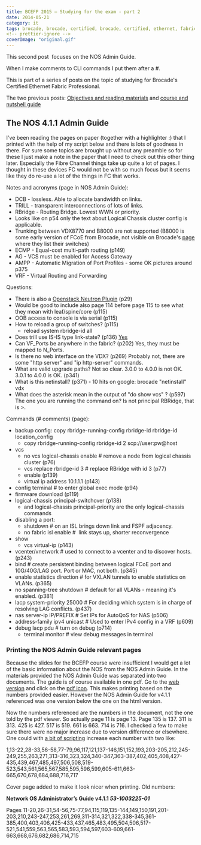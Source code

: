 ```yaml
---
title: BCEFP 2015 – Studying for the exam - part 2
date: 2014-05-21
category: it
tags: brocade, brocade, certified, brocade, certified, ethernet, fabric, professional, certification
<!-- prettier-ignore -->
coverImage: "original.gif"
---
```


This second post  focuses on the NOS Admin Guide.

When I make comments to CLI commands I put them after a #.

This is part of a series of posts on the topic of studying for Brocade's Certified Ethernet Fabric Professional.

The two previous posts: [Objectives and reading materials](https://www.guldmyr.com/brocade-certified-ethernet-fabric-professional-2015-beta-exam/ "Brocade Certified Ethernet Fabric Professional 2015 Beta Exam") and [course and nutshell guide](https://www.guldmyr.com/bcefp-2015-studying-for-the-exam/ "BCEFP 2015 – Studying for the exam")

## The NOS 4.1.1 Admin Guide

I've been reading the pages on paper (together with a highlighter :) that I printed with the help of my script below and there is lots of goodness in there. For sure some topics are brought up without any preamble so for these I just make a note in the paper that I need to check out this other thing later. Especially the Fibre Channel things take up quite a lot of pages. I thought in these devices FC would not be with so much focus but it seems like they do re-use a lot of the things in FC that works.

Notes and acronyms (page in NOS Admin Guide):

- DCB - lossless. Able to allocate bandwidth on links.
- TRILL - transparent interconnections of lots of links.
- RBridge - Routing Bridge. Lowest WWN or priority.
- Looks like on p54 only the text about Logical Chassis cluster config is applicable.
- Trunking between VDX8770 and B8000 are not supported (B8000 is some early version of FCoE from Brocade, not visible on Brocade's [page](http://www.brocade.com/products/all/switches/index.page) where they list their switches)
- ECMP - Equal-cost multi-path routing (p149)
- AG - VCS must be enabled for Access Gateway
- AMPP - Automatic Migration of Port Profiles - some OK pictures around p375
- VRF - Virtual Routing and Forwarding

Questions:

- There is also a [Openstack Neutron Plugin](https://wiki.openstack.org/wiki/Brocade-neutron-plugin "https://wiki.openstack.org/wiki/Brocade-neutron-plugin") (p29)
- Would be good to include also page 114 before page 115 to see what they mean with leaf/spine/core (p115)
- OOB access to console is via serial (p115)
- How to reload a group of switches? (p115)
  - reload system rbridge-id all
- Does trill use IS-IS type link-state? (p136) [Yes](http://en.wikipedia.org/wiki/TRILL_(computing) "on wikipedia")
- Can VF\_Ports be anywhere in the fabric? (p202) Yes, they must be mapped to N\_Ports.
- Is there no web interface on the VDX? (p269) Probably not, there are some "http server" and "ip http-server" commands.
- What are valid upgrade paths? Not so clear. 3.0.0 to 4.0.0 is not OK. 3.0.1 to 4.0.0 is OK. (p341)
- What is this netinstall? (p371) - 10 hits on google: brocade "netinstall" vdx
- What does the asterisk mean in the output of "do show vcs" ? (p597) The one you are running the command on? Is not principal RBRidge, that is >.

Commands (# comments) (page):

- backup config: copy rbridge-running-config rbridge-id rbridge-id location\_config
  - copy rbridge-running-config rbridge-id 2 scp://user:pw@host
- vcs
  - no vcs logical-chassis enable # remove a node from logical chassis cluster (p76)
  - vcs replace rbridge-id 3 # replace RBridge with id 3 (p77)
  - enable (p139)
  - virtual ip address 10.1.1.1 (p143)
- config terminal # to enter global exec mode (p94)
- firmware download (p119)
- logical-chassis principal-switchover (p138)
  - and logical-chassis principal-priority are the only logical-chassis commands
- disabling a port:
  - shutdown # on an ISL brings down link and FSPF adjacency.
  - no fabric isl enable #  link stays up, shorter reconvergence
- show
  - vcs virtual-ip (p143)
- vcenter/vnetwork # used to connect to a vcenter and to discover hosts. (p243)
- bind # create persistent binding between logical FCoE port and 10G/40G/LAG port. Port or MAC, not both. (p345)
- enable statistics direction # for VXLAN tunnels to enable statistics on VLANs. (p365)
- no spanning-tree shutdown # default for all VLANs - meaning it's enabled. (p381)
- lacp system-priority 25000 # For deciding which system is in charge of resolving LAG conflicts. (p437)
- nas server-ip IP/PREFIX # Set IPs for AutoQoS for NAS (p506)
- address-family ipv4 unicast # Used to enter IPv4 config in a VRF (p609)
- debug lacp pdu # turn on debug (p714)
  - terminal monitor # view debug messages in terminal

### Printing the NOS Admin Guide relevant pages

Because the slides for the BCEFP course were insufficient I would get a lot of the basic information about the NOS from the NOS Admin Guide. In the materials provided the NOS Admin Guide was separated into two documents. The guide is of course available in one pdf. Go to the [web version](http://www.brocade.com/downloads/documents/html_product_manuals/NOS_411_AG/index.html "html") and click on the [pdf icon](http://www.brocade.com/downloads/documents/product_manuals/B_VDX/NOS_AdminGuide_v411.pdf "http://www.brocade.com/downloads/documents/product_manuals/B_VDX/NOS_AdminGuide_v411.pdf"). This makes printing based on the numbers provided easier. However the NOS Admin Guide for v4.1.1 referenced was one version below the one on the html version.

Now the numbers referenced are the numbers in the document, not the one told by the pdf viewer. So actually page 11 is page 13. Page 135 is 137. 311 is 313. 425 is 427. 517 is 519. 661 is 663. 714 is 716. I checked a few to make sure there were no major increase due to version difference or elsewhere. One could with [a bit of scripting](https://guldmyr.com/scripts/increasevalueofeachentry.py "python script") increase each number with two like:

1,13-22,28-33,56-58,77-79,96,117,121,137-146,151,152,193,203-205,212,245-249,255,263,271,313-316,323,324,340-347,363-387,402,405,408,427-435,439,467,485,497,506,508,519-523,543,561,565,567,585,595,596,599,605-611,663-665,670,678,684,688,716,717

Cover page added to make it look nicer when printing. Old numbers:

**Network OS Administrator’s Guide v4.1.1 _53-1003225-01_**

Pages 11-20,26-31,54-56,75-77,94,115,119,135-144,149,150,191,201-203,210,243-247,253,261,269,311-314,321,322,338-345,361-385,400,403,406,425-433,437,465,483,495,504,506,517-521,541,559,563,565,583,593,594,597,603-609,661-663,668,676,682,686,714,715
